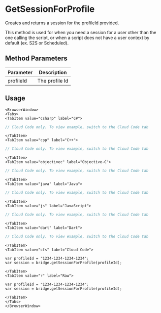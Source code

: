 # GetSessionForProfile

Creates and returns a session for the profileId provided.

This method is used for when you need a session for a user other than the one calling the script,
or when a script does not have a user context by default (ex. S2S or Scheduled).

## Method Parameters
Parameter | Description
--------- | -----------
profileId | The profile Id

## Usage

```mdx-code-block
<BrowserWindow>
<Tabs>
<TabItem value="csharp" label="C#">
```

```csharp
// Cloud Code only. To view example, switch to the Cloud Code tab
```

```mdx-code-block
</TabItem>
<TabItem value="cpp" label="C++">
```

```cpp
// Cloud Code only. To view example, switch to the Cloud Code tab
```

```mdx-code-block
</TabItem>
<TabItem value="objectivec" label="Objective-C">
```

```objectivec
// Cloud Code only. To view example, switch to the Cloud Code tab
```

```mdx-code-block
</TabItem>
<TabItem value="java" label="Java">
```

```java
// Cloud Code only. To view example, switch to the Cloud Code tab
```

```mdx-code-block
</TabItem>
<TabItem value="js" label="JavaScript">
```

```javascript
// Cloud Code only. To view example, switch to the Cloud Code tab
```

```mdx-code-block
</TabItem>
<TabItem value="dart" label="Dart">
```

```dart
// Cloud Code only. To view example, switch to the Cloud Code tab
```

```mdx-code-block
</TabItem>
<TabItem value="cfs" label="Cloud Code">
```

```cfscript
var profileId = "1234-1234-1234-1234";
var session = bridge.getSessionForProfile(profileId);
```

```mdx-code-block
</TabItem>
<TabItem value="r" label="Raw">
```

```cfscript
var profileId = "1234-1234-1234-1234";
var session = bridge.getSessionForProfile(profileId);
```

```mdx-code-block
</TabItem>
</Tabs>
</BrowserWindow>
```

